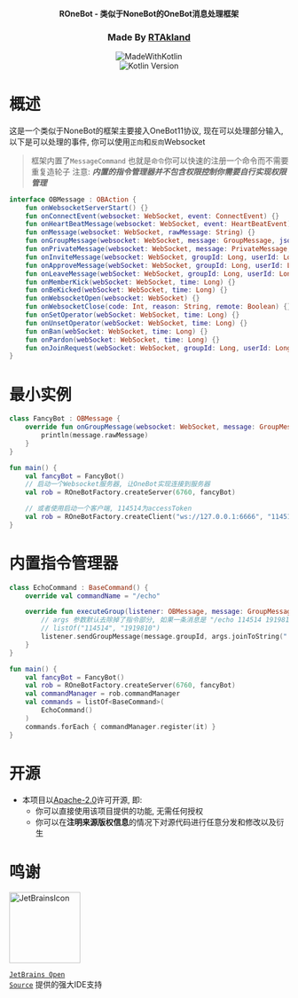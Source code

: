 <div align="center">

<h4>ROneBot - 类似于NoneBot的OneBot消息处理框架</h4>

<h3>Made By <a href="https://github.com/RTAkland">RTAkland</a></h3>

<img src="https://static.rtast.cn/static/kotlin/made-with-kotlin.svg" alt="MadeWithKotlin">

<br>
<img alt="Kotlin Version" src="https://img.shields.io/badge/Kotlin-2.0.0-pink?logo=kotlin">

</div>

# 概述

这是一个类似于NoneBot的框架主要接入OneBot11协议, 现在可以处理部分输入,
以下是可以处理的事件, 你可以使用`正向`和`反向`Websocket

> 框架内置了`MessageCommand` 也就是`命令`你可以快速的注册一个命令而不需要重复造轮子
> 注意: ***内置的指令管理器并不包含权限控制你需要自行实现权限管理***

```kotlin
interface OBMessage : OBAction {
    fun onWebsocketServerStart() {}
    fun onConnectEvent(websocket: WebSocket, event: ConnectEvent) {}
    fun onHeartBeatMessage(websocket: WebSocket, event: HeartBeatEvent) {}
    fun onMessage(websocket: WebSocket, rawMessage: String) {}
    fun onGroupMessage(websocket: WebSocket, message: GroupMessage, json: String) {}
    fun onPrivateMessage(websocket: WebSocket, message: PrivateMessage, json: String) {}
    fun onInviteMessage(websocket: WebSocket, groupId: Long, userId: Long, operator: Long, time: Long) {}
    fun onApproveMessage(webSocket: WebSocket, groupId: Long, userId: Long, operator: Long, time: Long) {}
    fun onLeaveMessage(webSocket: WebSocket, groupId: Long, userId: Long, operator: Long, time: Long) {}
    fun onMemberKick(webSocket: WebSocket, time: Long) {}
    fun onBeKicked(webSocket: WebSocket, time: Long) {}
    fun onWebsocketOpen(websocket: WebSocket) {}
    fun onWebsocketClose(code: Int, reason: String, remote: Boolean) {}
    fun onSetOperator(webSocket: WebSocket, time: Long) {}
    fun onUnsetOperator(webSocket: WebSocket, time: Long) {}
    fun onBan(webSocket: WebSocket, time: Long) {}
    fun onPardon(webSocket: WebSocket, time: Long) {}
    fun onJoinRequest(webSocket: WebSocket, groupId: Long, userId: Long, comment: String, time: Long) {}
}
```

# 最小实例

```kotlin
class FancyBot : OBMessage {
    override fun onGroupMessage(websocket: WebSocket, message: GroupMessage, json: String) {
        println(message.rawMessage)
    }
}

fun main() {
    val fancyBot = FancyBot()
    // 启动一个Websocket服务器, 让OneBot实现连接到服务器
    val rob = ROneBotFactory.createServer(6760, fancyBot)

    // 或者使用启动一个客户端, 114514为accessToken
    val rob = ROneBotFactory.createClient("ws://127.0.0.1:6666", "114514", fancyBot)
}
```

# 内置指令管理器

```kotlin
class EchoCommand : BaseCommand() {
    override val commandName = "/echo"

    override fun executeGroup(listener: OBMessage, message: GroupMessage, args: List<String>) {
        // args 参数默认去除掉了指令部分, 如果一条消息是 "/echo 114514 1919810" 那么args就是
        // listOf("114514", "1919810")
        listener.sendGroupMessage(message.groupId, args.joinToString(" "))
    }
}

fun main() {
    val fancyBot = FancyBot()
    val rob = ROneBotFactory.createServer(6760, fancyBot)
    val commandManager = rob.commandManager
    val commands = listOf<BaseCommand>(
        EchoCommand()
    )
    commands.forEach { commandManager.register(it) }
}
```

# 开源

- 本项目以[Apache-2.0](./LICENSE)许可开源, 即:
    - 你可以直接使用该项目提供的功能, 无需任何授权
    - 你可以在**注明来源版权信息**的情况下对源代码进行任意分发和修改以及衍生

# 鸣谢

<div>

<img src="https://static.rtast.cn/static/other/jetbrains.png" alt="JetBrainsIcon" width="128">

<a href="https://www.jetbrains.com/opensource/"><code>JetBrains Open Source</code></a> 提供的强大IDE支持

</div>